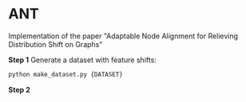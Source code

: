 # ANT
Implementation of the paper "Adaptable Node Alignment for Relieving Distribution Shift on Graphs"

**Step 1**
Generate a dataset with feature shifts:

```bash
python make_dataset.py {DATASET}
```

**Step 2**
